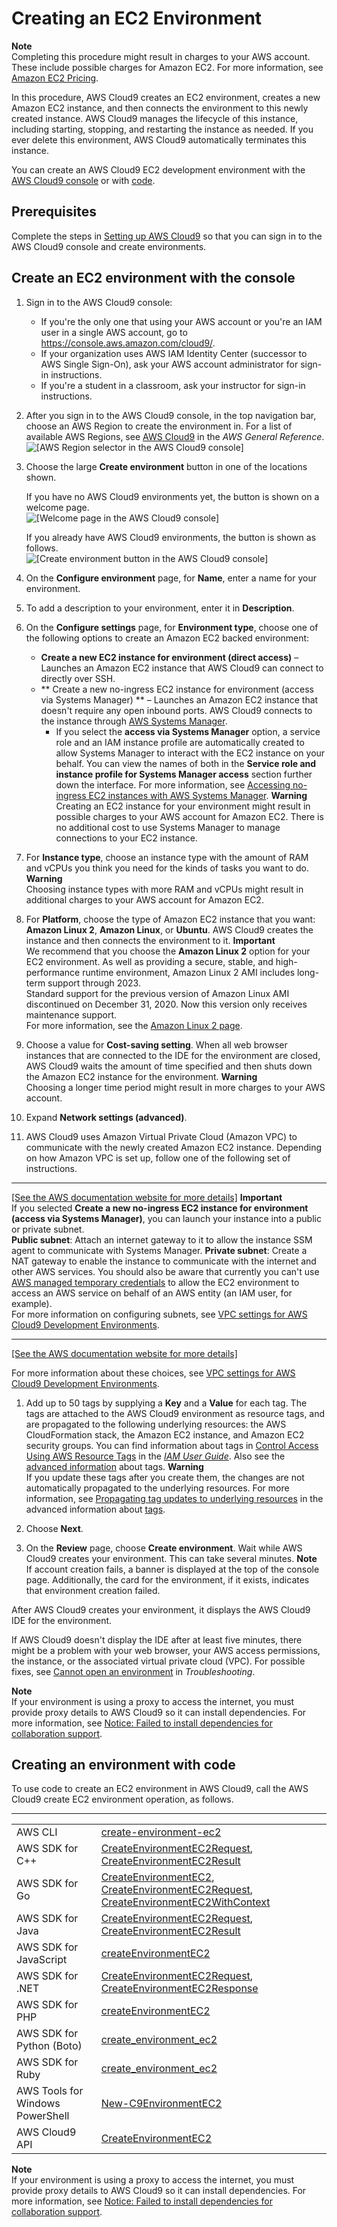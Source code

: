 # Creating an EC2 Environment<a name="create-environment-main"></a>

**Note**  
Completing this procedure might result in charges to your AWS account\. These include possible charges for Amazon EC2\. For more information, see [Amazon EC2 Pricing](https://aws.amazon.com/ec2/pricing/)\.

In this procedure, AWS Cloud9 creates an EC2 environment, creates a new Amazon EC2 instance, and then connects the environment to this newly created instance\. AWS Cloud9 manages the lifecycle of this instance, including starting, stopping, and restarting the instance as needed\. If you ever delete this environment, AWS Cloud9 automatically terminates this instance\.

You can create an AWS Cloud9 EC2 development environment with the [AWS Cloud9 console](#create-environment-console) or with [code](#create-environment-code)\.

## Prerequisites<a name="create-env-ec2-prereq"></a>

Complete the steps in [Setting up AWS Cloud9](setting-up.md) so that you can sign in to the AWS Cloud9 console and create environments\.

## Create an EC2 environment with the console<a name="create-environment-console"></a>

1. Sign in to the AWS Cloud9 console:
   + If you're the only one that using your AWS account or you're an IAM user in a single AWS account, go to [https://console\.aws\.amazon\.com/cloud9/](https://console.aws.amazon.com/cloud9/)\.
   + If your organization uses AWS IAM Identity Center \(successor to AWS Single Sign\-On\), ask your AWS account administrator for sign\-in instructions\.
   + If you're a student in a classroom, ask your instructor for sign\-in instructions\.

1. After you sign in to the AWS Cloud9 console, in the top navigation bar, choose an AWS Region to create the environment in\. For a list of available AWS Regions, see [AWS Cloud9](https://docs.aws.amazon.com/general/latest/gr/rande.html#cloud9_region) in the *AWS General Reference*\.  
![\[AWS Region selector in the AWS Cloud9 console\]](http://docs.aws.amazon.com/cloud9/latest/user-guide/images/consolas_region_new_UX.png)

1. Choose the large **Create environment** button in one of the locations shown\.

   If you have no AWS Cloud9 environments yet, the button is shown on a welcome page\.  
![\[Welcome page in the AWS Cloud9 console\]](http://docs.aws.amazon.com/cloud9/latest/user-guide/images/console-welcome-new-env.png)

   If you already have AWS Cloud9 environments, the button is shown as follows\.  
![\[Create environment button in the AWS Cloud9 console\]](http://docs.aws.amazon.com/cloud9/latest/user-guide/images/console-new-env.png)

1. On the **Configure environment** page, for **Name**, enter a name for your environment\.

1. To add a description to your environment, enter it in **Description**\.

1. On the **Configure settings** page, for **Environment type**, choose one of the following options to create an Amazon EC2 backed environment:
   + **Create a new EC2 instance for environment \(direct access\)** – Launches an Amazon EC2 instance that AWS Cloud9 can connect to directly over SSH\.
   + ** Create a new no\-ingress EC2 instance for environment \(access via Systems Manager\) ** – Launches an Amazon EC2 instance that doesn't require any open inbound ports\. AWS Cloud9 connects to the instance through [AWS Systems Manager](https://docs.aws.amazon.com/systems-manager/latest/userguide/session-manager.html)\.
     + If you select the **access via Systems Manager** option, a service role and an IAM instance profile are automatically created to allow Systems Manager to interact with the EC2 instance on your behalf\. You can view the names of both in the **Service role and instance profile for Systems Manager access** section further down the interface\. For more information, see [Accessing no\-ingress EC2 instances with AWS Systems Manager](ec2-ssm.md)\. 
**Warning**  
Creating an EC2 instance for your environment might result in possible charges to your AWS account for Amazon EC2\. There is no additional cost to use Systems Manager to manage connections to your EC2 instance\.

1. For **Instance type**, choose an instance type with the amount of RAM and vCPUs you think you need for the kinds of tasks you want to do\.
**Warning**  
Choosing instance types with more RAM and vCPUs might result in additional charges to your AWS account for Amazon EC2\.

1. For **Platform**, choose the type of Amazon EC2 instance that you want: **Amazon Linux 2**, **Amazon Linux**, or **Ubuntu**\. AWS Cloud9 creates the instance and then connects the environment to it\.
**Important**  
We recommend that you choose the **Amazon Linux 2** option for your EC2 environment\. As well as providing a secure, stable, and high\-performance runtime environment, Amazon Linux 2 AMI includes long\-term support through 2023\.  
Standard support for the previous version of Amazon Linux AMI discontinued on December 31, 2020\. Now this version only receives maintenance support\.  
 For more information, see the [Amazon Linux 2 page](https://aws.amazon.com/amazon-linux-2/)\.

1. Choose a value for **Cost\-saving setting**\. When all web browser instances that are connected to the IDE for the environment are closed, AWS Cloud9 waits the amount of time specified and then shuts down the Amazon EC2 instance for the environment\. 
**Warning**  
Choosing a longer time period might result in more charges to your AWS account\.

1. Expand **Network settings \(advanced\)**\.

1. <a name="create-environment-vpc-step"></a>AWS Cloud9 uses Amazon Virtual Private Cloud \(Amazon VPC\) to communicate with the newly created Amazon EC2 instance\. Depending on how Amazon VPC is set up, follow one of the following set of instructions\.  
****    
[\[See the AWS documentation website for more details\]](http://docs.aws.amazon.com/cloud9/latest/user-guide/create-environment-main.html)
**Important**  
If you selected **Create a new no\-ingress EC2 instance for environment \(access via Systems Manager\)**, you can launch your instance into a public or private subnet\.  
**Public subnet**: Attach an internet gateway to it to allow the instance SSM agent to communicate with Systems Manager\.
**Private subnet**: Create a NAT gateway to enable the instance to communicate with the internet and other AWS services\.
You should also be aware that currently you can't use [AWS managed temporary credentials](security-iam.md#auth-and-access-control-temporary-managed-credentials) to allow the EC2 environment to access an AWS service on behalf of an AWS entity \(an IAM user, for example\)\.  
 For more information on configuring subnets, see [VPC settings for AWS Cloud9 Development Environments](vpc-settings.md)\.  
****    
[\[See the AWS documentation website for more details\]](http://docs.aws.amazon.com/cloud9/latest/user-guide/create-environment-main.html)

   For more information about these choices, see [VPC settings for AWS Cloud9 Development Environments](vpc-settings.md)\.

1. Add up to 50 tags by supplying a **Key** and a **Value** for each tag\. The tags are attached to the AWS Cloud9 environment as resource tags, and are propagated to the following underlying resources: the AWS CloudFormation stack, the Amazon EC2 instance, and Amazon EC2 security groups\. You can find information about tags in [Control Access Using AWS Resource Tags](https://docs.aws.amazon.com/IAM/latest/UserGuide/access_tags.html) in the *[IAM User Guide](https://docs.aws.amazon.com/IAM/latest/UserGuide/)*\. Also see the [advanced information](tags.md) about tags\.
**Warning**  
If you update these tags after you create them, the changes are not automatically propagated to the underlying resources\. For more information, see [Propagating tag updates to underlying resources](tags.md#tags-propagate) in the advanced information about [tags](tags.md)\.

1. Choose **Next**\.

1. On the **Review** page, choose **Create environment**\. Wait while AWS Cloud9 creates your environment\. This can take several minutes\.
**Note**  
If account creation fails, a banner is displayed at the top of the console page\. Additionally, the card for the environment, if it exists, indicates that environment creation failed\.

After AWS Cloud9 creates your environment, it displays the AWS Cloud9 IDE for the environment\.

If AWS Cloud9 doesn't display the IDE after at least five minutes, there might be a problem with your web browser, your AWS access permissions, the instance, or the associated virtual private cloud \(VPC\)\. For possible fixes, see [Cannot open an environment](troubleshooting.md#troubleshooting-env-loading) in *Troubleshooting*\.

**Note**  
If your environment is using a proxy to access the internet, you must provide proxy details to AWS Cloud9 so it can install dependencies\. For more information, see [Notice: Failed to install dependencies for collaboration support](troubleshooting.md#proxy-failed-dependencies)\.

## Creating an environment with code<a name="create-environment-code"></a>

To use code to create an EC2 environment in AWS Cloud9, call the AWS Cloud9 create EC2 environment operation, as follows\.


****  

|  |  | 
| --- |--- |
|  AWS CLI  |   [create\-environment\-ec2](https://docs.aws.amazon.com/cli/latest/reference/cloud9/create-environment-ec2.html)   | 
|  AWS SDK for C\+\+  |   [CreateEnvironmentEC2Request](https://sdk.amazonaws.com/cpp/api/LATEST/class_aws_1_1_cloud9_1_1_model_1_1_create_environment_e_c2_request.html), [CreateEnvironmentEC2Result](https://sdk.amazonaws.com/cpp/api/LATEST/class_aws_1_1_cloud9_1_1_model_1_1_create_environment_e_c2_result.html)   | 
|  AWS SDK for Go  |   [CreateEnvironmentEC2](https://docs.aws.amazon.com/sdk-for-go/api/service/cloud9/#Cloud9.CreateEnvironmentEC2), [CreateEnvironmentEC2Request](https://docs.aws.amazon.com/sdk-for-go/api/service/cloud9/#Cloud9.CreateEnvironmentEC2Request), [CreateEnvironmentEC2WithContext](https://docs.aws.amazon.com/sdk-for-go/api/service/cloud9/#Cloud9.CreateEnvironmentEC2WithContext)   | 
|  AWS SDK for Java  |   [CreateEnvironmentEC2Request](https://docs.aws.amazon.com/sdk-for-java/latest/reference/com/amazonaws/services/cloud9/model/CreateEnvironmentEC2Request.html), [CreateEnvironmentEC2Result](https://docs.aws.amazon.com/sdk-for-java/latest/reference/com/amazonaws/services/cloud9/model/CreateEnvironmentEC2Result.html)   | 
|  AWS SDK for JavaScript  |   [createEnvironmentEC2](https://docs.aws.amazon.com/AWSJavaScriptSDK/latest/AWS/Cloud9.html#createEnvironmentEC2-property)   | 
|  AWS SDK for \.NET  |   [CreateEnvironmentEC2Request](https://docs.aws.amazon.com/sdkfornet/v3/apidocs/items/Cloud9/TCreateEnvironmentEC2Request.html), [CreateEnvironmentEC2Response](https://docs.aws.amazon.com/sdkfornet/v3/apidocs/items/Cloud9/TCreateEnvironmentEC2Response.html)   | 
|  AWS SDK for PHP  |   [createEnvironmentEC2](https://docs.aws.amazon.com/aws-sdk-php/v3/api/api-cloud9-2017-09-23.html#createenvironmentec2)   | 
|  AWS SDK for Python \(Boto\)  |   [create\_environment\_ec2](https://boto3.amazonaws.com/v1/documentation/api/latest/reference/services/cloud9.html#Cloud9.Client.create_environment_ec2)   | 
|  AWS SDK for Ruby  |   [create\_environment\_ec2](https://docs.aws.amazon.com/sdk-for-ruby/v3/api/Aws/Cloud9/Client.html#create_environment_ec2-instance_method)   | 
|  AWS Tools for Windows PowerShell  |   [New\-C9EnvironmentEC2](https://docs.aws.amazon.com/powershell/latest/reference/items/New-C9EnvironmentEC2.html)   | 
|  AWS Cloud9 API  |   [CreateEnvironmentEC2](https://docs.aws.amazon.com/cloud9/latest/APIReference/API_CreateEnvironmentEC2.html)   | 

**Note**  
If your environment is using a proxy to access the internet, you must provide proxy details to AWS Cloud9 so it can install dependencies\. For more information, see [Notice: Failed to install dependencies for collaboration support](troubleshooting.md#proxy-failed-dependencies)\.